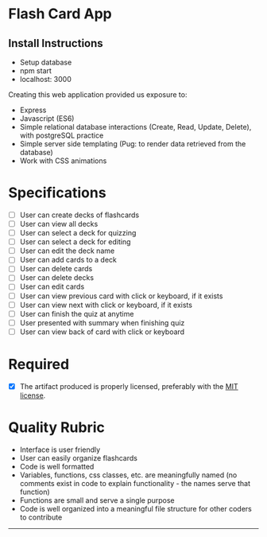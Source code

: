 # Flash Card App

## Install Instructions
- Setup database
- npm start
- localhost: 3000

Creating this web application provided us exposure to:
* Express
* Javascript (ES6)
* Simple relational database interactions (Create, Read, Update, Delete), with postgreSQL practice
* Simple server side templating (Pug: to render data retrieved from the database)
* Work with CSS animations

# Specifications

- [ ] User can create decks of flashcards
- [ ] User can view all decks
- [ ] User can select a deck for quizzing
- [ ] User can select a deck for editing
- [ ] User can edit the deck name
- [ ] User can add cards to a deck
- [ ] User can delete cards
- [ ] User can delete decks
- [ ] User can edit cards
- [ ] User can view previous card with click or keyboard, if it exists
- [ ] User can view next with click or keyboard, if it exists
- [ ] User can finish the quiz at anytime
- [ ] User presented with summary when finishing quiz
- [ ] User can view back of card with click or keyboard

# Required

- [X] The artifact produced is properly licensed, preferably with the [MIT license][mit-license].

# Quality Rubric

- Interface is user friendly
- User can easily organize flashcards
- Code is well formatted
- Variables, functions, css classes, etc. are meaningfully named (no comments exist in code to explain functionality - the names serve that function)
- Functions are small and serve a single purpose
- Code is well organized into a meaningful file structure for other coders to contribute

---

<!-- LICENSE -->

[mit-license]: https://opensource.org/licenses/MIT
